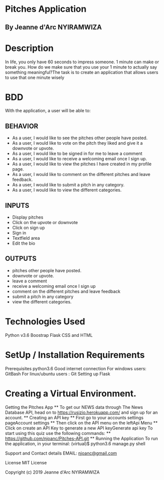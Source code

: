 # Pitches Application
## By Jeanne d'Arc NYIRAMWIZA
# Description
In life, you only have 60 seconds to impress someone. 1 minute can make or break you. How do we make sure that you use your 1 minute to actually say something meaningful?The task is to create an application that allows users to use that one minute wisely

# BDD
With the application, a user will be able to:

## BEHAVIOR
* As a user, I would like to see the pitches other people have posted.
* As a user, I would like to vote on the pitch they liked and give it a downvote or upvote.
* As a user, I would like to be signed in for me to leave a comment
* As a user, I would like to receive a welcoming email once I sign up.
* As a user, I would like to view the pitches I have created in my profile page.
* As a user, I would like to comment on the different pitches and leave feedback.
* As a user, I would like to submit a pitch in any category.
* As a user, I would like to view the different categories.

## INPUTS
* Display pitches
* Click on the upvote or downvote
* Click on sign up
* Sign in
* Textfield area
* Edit the bio

## OUTPUTS

* pitches other people have posted.
* downvote or upvote.
* leave a comment
* receive a welcoming email once I sign up
* comment on the different pitches and leave feedback
* submit a pitch in any category
* view the different categories.

# Technologies Used
Python v3.6
Boostrap
Flask
CSS and HTML
# SetUp / Installation Requirements
Prerequisites python3.6 Good internet connection For windows users: GitBash For linux/ubuntu users : Git
Setting up Flask

# Creating a Virtual Environment.
Getting the Pitches App ** To get our NEWS data through The News Database API, head on to https://rusizio.herokuapp.com/ and sign up for an account. ** Creating an API key ** First go to your accounts settings pageAccount settings ** Then click on the API menu on the leftApi Menu ** Click on create an API Key to generate a new API keyGenerate api key
To start using this quiz use the following commands: ** https://github.com/njoanc/Pitches-API.git ** 
Running the Application
To run the application, in your terminal: (virtual)$ python3.6 manage.py shell

Support and Contact details
EMAIL: njoanc@gmail.com

License MIT License

Copyright (c) 2019 Jeanne d'Arc NYIRAMWIZA
